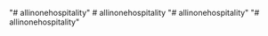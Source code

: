 "# allinonehospitality" 
#   a l l i n o n e h o s p i t a l i t y  
 "# allinonehospitality" 
"# allinonehospitality" 
